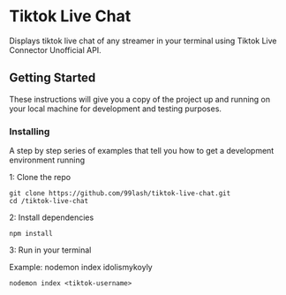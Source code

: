 # Tiktok Live Chat

Displays tiktok live chat of any streamer in your terminal using Tiktok Live Connector Unofficial API.

## Getting Started

These instructions will give you a copy of the project up and running on
your local machine for development and testing purposes.

### Installing

A step by step series of examples that tell you how to get a development
environment running

1: Clone the repo

    git clone https://github.com/99lash/tiktok-live-chat.git
    cd /tiktok-live-chat

2: Install dependencies

    npm install

3: Run in your terminal 

  Example: nodemon index idolismykoyly

    nodemon index <tiktok-username>
